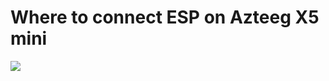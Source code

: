 # Where to connect ESP on Azteeg X5 mini
![](https://github.com/luc-github/ESP3D/blob/master/images/AzteegX5-mini/azteeg.PNG)